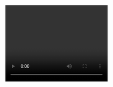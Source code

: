 <video width="320" height="240" sorce="https://media.giphy.com/media/v1.Y2lkPTc5MGI3NjExOGRlaXlkbHMwNzVtNHk3MHdvbTF5bG85ejZpdXZrZDZxMXg5amxqMCZlcD12MV9naWZzX3NlYXJjaCZjdD1n/d6p2TeOmY2tlmpB4HK/giphy.gif">
